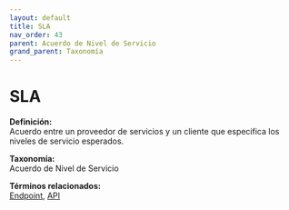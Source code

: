 ```yaml
---
layout: default
title: SLA
nav_order: 43
parent: Acuerdo de Nivel de Servicio
grand_parent: Taxonomía
---
```


# SLA

**Definición:**  
Acuerdo entre un proveedor de servicios y un cliente que especifica los niveles de servicio esperados.

**Taxonomía:**  
Acuerdo de Nivel de Servicio

**Términos relacionados:**  
[Endpoint](https://maleniski.github.io/diccionario-angl-tec-mx/docs/taxonomia/endpoint/endpoint.html), [API](https://maleniski.github.io/diccionario-angl-tec-mx/docs/taxonomia/api/api.html)
